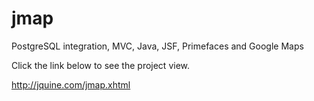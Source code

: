 # jmap
PostgreSQL integration, MVC, Java, JSF, Primefaces and Google Maps


Click the link below to see the project view.

http://jquine.com/jmap.xhtml
